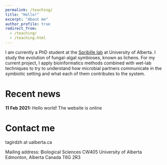 ```yaml
---
permalink: /teaching/
title: "Hello!"
excerpt: "About me"
author_profile: true
redirect_from: 
  - /teaching/
  - /teaching.html
---
```


I am currently a PhD student at the [Spribille lab](https://spribillelab.wordpress.com) at University of Alberta. I study the evolution of fungal-algal symbioses, known as lichens. For my current project, I apply bioinformatics methods combined with wet-lab techniques to try to understand how microbial partners communicate in the symbiotic setting and what each of them contributes to the system.

Recent news
======
**11 Feb 2021:** Hello world! The website is online

Contact me
======
tagirdzh at ualberta.ca

Mailing address: 
Biological Sciences CW405
University of Alberta
Edmonton, Alberta
Canada T6G 2R3
